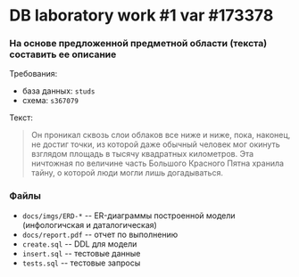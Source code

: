 # DB laboratory work #1 var #173378

### На основе предложенной предметной области (текста) составить ее описание

Требования:
- база данных: `studs`
- схема: `s367079`

Текст: 
> Он проникал сквозь слои облаков все ниже и ниже, пока, наконец, не достиг точки, из которой даже обычный человек мог
> окинуть взглядом площадь в тысячу квадратных километров. Эта ничтожная по величине часть Большого Красного Пятна хранила
> тайну, о которой люди могли лишь догадываться.


### Файлы
- `docs/imgs/ERD-*` -- ER-диаграммы построенной модели (инфологичская и даталогическая)
- `docs/report.pdf` -- отчет по выполнению
- `create.sql` -- DDL для модели
- `insert.sql` -- тестовые данные
- `tests.sql` -- тестовые запросы